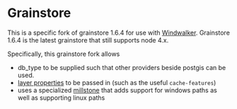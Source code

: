 Grainstore
===========

This is a specific fork of grainstore 1.6.4 for use with [Windwalker](https://github.com/BHare1985/Windwalker). Grainstore 1.6.4 is the latest grainstore that still supports node 4.x.

Specifically, this grainstore fork allows 

- db_type to be supplied such that other providers beside postgis can be used. 
- [layer properties](https://github.com/mapnik/mapnik/wiki/XMLConfigReference#layer) to be passed in (such as the useful `cache-features`)
- uses a specialized [millstone](https://github.com/BHare1985/millstone) that adds support for windows paths as well as supporting linux paths
